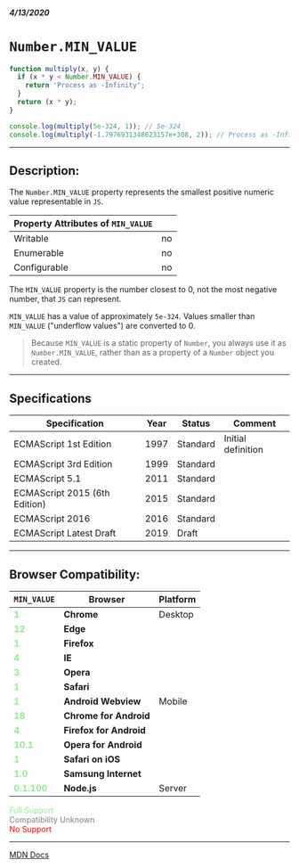 ##### 4/13/2020
# `Number.MIN_VALUE`

```js
function multiply(x, y) {
  if (x * y < Number.MIN_VALUE) {
    return 'Process as -Infinity';
  }
  return (x * y);
}

console.log(multiply(5e-324, 1)); // 5e-324
console.log(multiply(-1.7976931348623157e+308, 2)); // Process as -Infinity
```

---

## Description:
The `Number.MIN_VALUE` property represents the smallest positive numeric value representable in `JS`.

| Property Attributes of `MIN_VALUE` ||
|---|---|
| Writable | no |
| Enumerable | no |
| Configurable | no |

The `MIN_VALUE` property is the number closest to 0, not the most negative number, that `JS` can represent.

`MIN_VALUE` has a value of approximately `5e-324`. Values smaller than `MIN_VALUE` ("underflow values") are converted to 0.

  > Because `MIN_VALUE` is a static property of `Number`, you always use it as `Number.MIN_VALUE`, rather than as a property of a `Number` object you created.

---

## Specifications
| Specification | Year | Status | Comment |
|---|---|---|---|
| ECMAScript 1st Edition | 1997 | Standard | Initial definition |
| ECMAScript 3rd Edition | 1999 | Standard |  |
| ECMAScript 5.1 | 2011 | Standard |  |
| ECMAScript 2015 (6th Edition) | 2015 | Standard |  |
| ECMAScript 2016 | 2016 | Standard |  |
| ECMAScript Latest Draft | 2019 | Draft |  |

---

## Browser Compatibility:
| `MIN_VALUE` | Browser | Platform |
|---|---|---|
| <span style="color: lightgreen">**1**</span> | **Chrome** | Desktop | 
| <span style="color: lightgreen">**12**</span> | **Edge** || 
| <span style="color: lightgreen">**1**</span> | **Firefox** || 
| <span style="color: lightgreen">**4**</span> | **IE** || 
| <span style="color: lightgreen">**3**</span> | **Opera** || 
| <span style="color: lightgreen">**1**</span> | **Safari** || 
| <span style="color: lightgreen">**1**</span> | **Android Webview** | Mobile | 
| <span style="color: lightgreen">**18**</span> | **Chrome for Android** || 
| <span style="color: lightgreen">**4**</span> | **Firefox for Android** || 
| <span style="color: lightgreen">**10.1**</span> | **Opera for Android** || 
| <span style="color: lightgreen">**1**</span> | **Safari on iOS** || 
| <span style="color: lightgreen">**1.0**</span> | **Samsung Internet** || 
| <span style="color: lightgreen">**0.1.100**</span> | **Node.js** | Server | 

<span style="color: lightgreen">Full Support</span>  
<span style="color: grey">Compatibility Unknown</span>  
<span style="color: red">No Support</span>

---

[MDN Docs](https://developer.mozilla.org/en-US/docs/Web/JavaScript/Reference/Global_Objects/Number/MIN_VALUE)